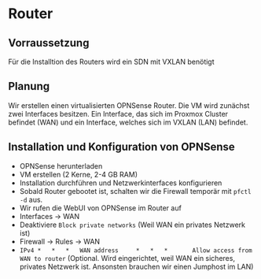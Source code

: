 # Router

## Vorraussetzung
Für die Installtion des Routers wird ein SDN mit VXLAN benötigt

## Planung
Wir erstellen einen virtualisierten OPNSense Router. Die VM wird zunächst zwei Interfaces besitzen. 
Ein Interface, das sich im Proxmox Cluster befindet (WAN) und ein Interface, welches sich im VXLAN (LAN) befindet.

## Installation und Konfiguration von OPNSense
- OPNSense herunterladen
- VM erstellen (2 Kerne, 2-4 GB RAM)
- Installation durchführen und Netzwerkinterfaces konfigurieren
- Sobald Router gebootet ist, schalten wir die Firewall temporär mit `pfctl -d` aus.
- Wir rufen die WebUI von OPNSense im Router auf
- Interfaces -> WAN
- Deaktiviere `Block private networks` (Weil WAN ein privates Netzwerk ist)
- Firewall -> Rules -> WAN
- `IPv4 * 	* 	* 	WAN address 	* 	* 	* 		Allow access from WAN to router` (Optional. Wird eingerichtet, weil WAN ein sicheres, privates Netzwerk ist. Ansonsten brauchen wir einen Jumphost im LAN)
